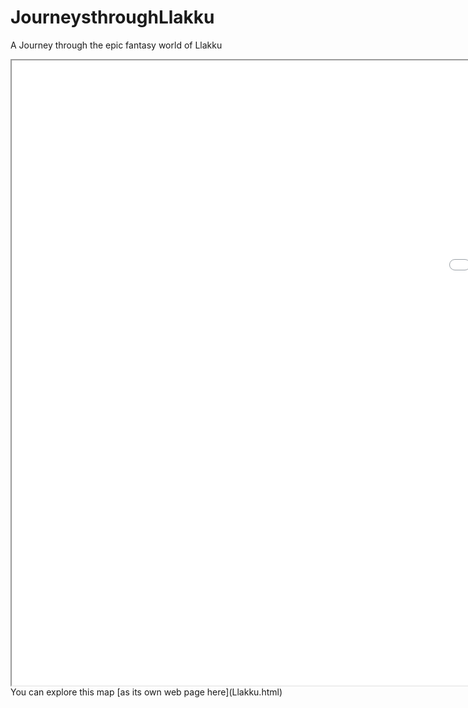 # JourneysthroughLlakku
A Journey through the epic fantasy world of Llakku

<iframe src="Llakku.html" height="1000" width="2000"></iframe>
You can explore this map [as its own web page here](Llakku.html)
